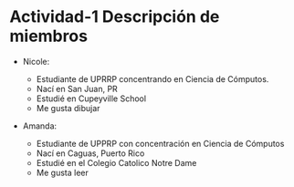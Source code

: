 # Actividad-1 Descripción de miembros
- Nicole:
    - Estudiante de UPRRP concentrando en Ciencia de Cómputos.
    - Nací en San Juan, PR
    - Estudié en Cupeyville School
    - Me gusta dibujar
 
- Amanda:
    - Estudiante de UPPRP con concentración en Ciencia de Cómputos
    - Nací en Caguas, Puerto Rico
    - Estudié en el Colegio Catolico Notre Dame
    - Me gusta leer
